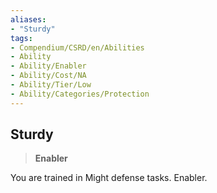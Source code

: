 ```yaml
---
aliases:
- "Sturdy"
tags:
- Compendium/CSRD/en/Abilities
- Ability
- Ability/Enabler
- Ability/Cost/NA
- Ability/Tier/Low
- Ability/Categories/Protection
---
```


  
## Sturdy  
>**Enabler**
  
You are trained in Might defense tasks. Enabler.